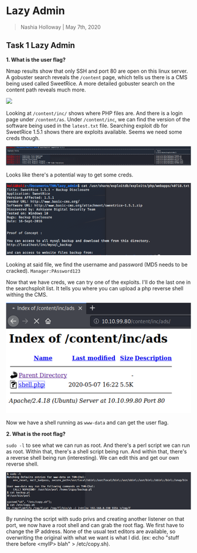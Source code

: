 # Lazy Admin

> Nashia Holloway | May 7th, 2020

## Task 1 Lazy Admin

**1. What is the user flag?**

Nmap results show that only SSH and port 80 are open on this linux server. A gobuster search reveals the `/content` page, which tells us there is a CMS being used called SweetRice. A more detailed gobuster search on the content path reveals much more.

![](contentgo.png)

Looking at `/content/inc/` shows where PHP files are. And there is a login page under `/content/as`. Under `/content/inc`, we can find the version of the software being used in the `latest.txt` file. Searching exploit db for SweetRice 1.5.1 shows there are exploits available. Seems we need some creds though.

![](searchsploit.png)

Looks like there's a potential way to get some creds.

![](backup.png)

Looking at said file, we find the username and password (MD5 needs to be cracked). `Manager:PAssword123`

Now that we have creds, we can try one of the exploits. I'll do the last one in the searchsploit list. It tells you where you can upload a php reverse shell withing the CMS.

![](shell.png)

Now we have a shell running as `www-data` and can get the user flag.

**2. What is the root flag?**

`sudo -l` to see what we can run as root. And there's a perl script we can run as root. Within that, there's a shell script being run. And within that, there's a reverse shell being run (interesting). We can edit this and get our own reverse shell.

![](root.png)

By running the script with sudo privs and creating another listener on that port, we now have a root shell and can grab the root flag. We first have to change the IP address. None of the usual text editors are available, so overwriting the original with what we want is what I did. (ex: echo "stuff there before \<myIP\> blah" > /etc/copy.sh). 
